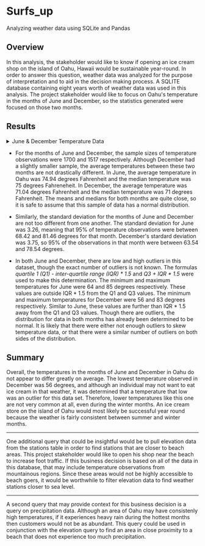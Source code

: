 # Surfs_up
Analyzing weather data using SQLite and Pandas

## Overview
In this analysis, the stakeholder would like to know if opening an ice cream shop on the island of Oahu, Hawaii would be sustainable year-round.  In order to answer this question, weather data was analyzed for the purpose of interpretation and to aid in the decision making process.  A SQLITE database containing eight years worth of weather data was used in this analysis.  The project stakeholder would like to focus on Oahu's temperature in the months of June and December, so the statistics generated were focused on those two months.

## Results

<details><summary>June & December Temperature Data</summary>                                                  
<p>                                                                                  
                                                                                     
![june_stats](https://github.com/Mots94/Surfs_up/blob/main/Resources/june_stats.PNG) ![dec_stats](https://github.com/Mots94/Surfs_up/blob/main/Resources/dec_stats.PNG)

</p>
</details>

* For the months of June and December, the sample sizes of temperature observations were 1700 and 1517 respectively.  Although December had a slightly smaller sample, the average temperatures between these two months are not drastically different.  In June, the average temperature in Oahu was 74.94 degrees Fahrenheit and the median temperature was 75 degrees Fahreneheit.  In December, the average temperature was 71.04 degrees Fahrenheit and the median temperature was 71 degrees Fahrenheit.  The means and medians for both months are quite close, so it is safe to assume that this sample of data has a normal distribution. 

* Similarly, the standard deviation for the months of June and December are not too different from one another.  The standard deviation for June was 3.26, meaning that 95% of temperature observations were between 68.42 and 81.46 degrees for that month.  December's stardard deviation was 3.75, so 95% of the observations in that month were between 63.54 and 78.54 degrees.

* In both June and December, there are low and high outliers in this dataset, though the exact number of outliers is not known.  The formulas *quartile 1 (Q1) - inter-quartile range (IQR) * 1.5* and *Q3 + IQR * 1.5* were used to make this determination.  The minimum and maximum temperatures for June were 64 and 85 degrees respectively.  These values are outside IQR * 1.5 from the Q1 and Q3 values.  The minimum and maximum temperatures for December were 56 and 83 degrees respectively.  Similar to June, these values are further than IQR * 1.5 away from the Q1 and Q3 values.  Though there are outliers, the distribution for data in both months has already been determined to be normal.  It is likely that there were either not enough outliers to skew temperature data, or that there were a similar number of outliers on both sides of the distribution.

## Summary
Overall, the temperatures in the months of June and December in Oahu do not appear to differ greatly on average.  The lowest temperature observed in December was 56 degrees, and although an individual may not want to eat ice cream in that weather, it was determined that a temperature that low was an outlier for this data set.  Therefore, lower temperatures like this one are not very common at all, even during the winter months. An ice cream store on the island of Oahu would most likely be successful year round because the weather is fairly consistent between summer and winter months.  

---
One additional query that could be insightful would be to pull elevation data from the stations table in order to find stations that are closer to beach areas.  This project stakeholder would like to open his shop near the beach to increase foot traffic.  If this business decision is based on all of the data in this database, that may include temperature observations from mountainous regions.  Since these areas would not be highly accessible to beach goers, it would be worthwhile to filter elevation data to find weather stations closer to sea level.

---
A second query that may provide context for this business decision is a query on precipitation data.  Although an area of Oahu may have consistenly high temperatures, if it experiences heavy rain during the hottest months then customers would not be as abundant.  This query could be used in conjunction with the elevation query to find an area in close proximity to a beach that does not experience too much precipitation.
